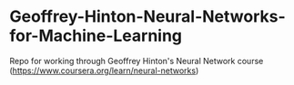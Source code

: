 # Geoffrey-Hinton-Neural-Networks-for-Machine-Learning

Repo for working through Geoffrey Hinton's Neural Network course (https://www.coursera.org/learn/neural-networks)
